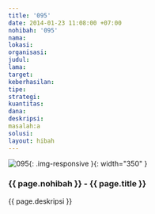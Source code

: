 ```yaml
---
title: '095'
date: 2014-01-23 11:08:00 +07:00
nohibah: '095'
nama:
lokasi:
organisasi:
judul:
lama:
target:
keberhasilan:
tipe:
strategi:
kuantitas:
dana:
deskripsi:
masalah:a
solusi:
layout: hibah
---
```


![095](/static/img/hibahcms/095.png){: .img-responsive }{: width="350" }

### {{ page.nohibah }} - {{ page.title }}

{{ page.deskripsi }}
